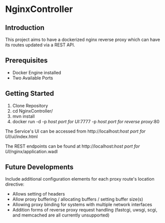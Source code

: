 # NginxController

## Introduction
This project aims to have a dockerized nginx reverse proxy which can have its routes updated via a REST API.

## Prerequisites
- Docker Engine installed
- Two Available Ports

## Getting Started
1. Clone Repository
2. cd NginxController/
3. mvn install
4. docker run -d -p *host port for UI*:7777 -p *host port for reverse proxy*:80

The Service's UI can be accessed from http://localhost:*host port for UI*/ui/index.html


The REST endpoints can be found at http://localhost:*host port for UI*/nginx/application.wadl

## Future Developments
Include additional configuration elements for each proxy route's location directive:
- Allows setting of headers
- Allow proxy buffering / allocating buffers / setting buffer size(s)
- Allowing proxy binding for systems with multiple network interfaces
- Addition forms of reverse proxy request handling (fastcgi, uwsgi, scgi, and memcached are all currently unsupported)
